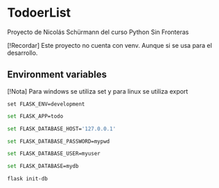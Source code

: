 # TodoerList
Proyecto de Nicolás Schürmann del curso Python Sin Fronteras

[!Recordar]
Este proyecto no cuenta con venv. Aunque si se usa para el desarrollo.

## Environment variables

[!Nota]
Para windows se utiliza set y para linux se utiliza export 

```shell
set FLASK_ENV=development
```
```bash
set FLASK_APP=todo
```

```bash
set FLASK_DATABASE_HOST='127.0.0.1'
```
```bash
set FLASK_DATABASE_PASSWORD=mypwd
```
```bash
set FLASK_DATABASE_USER=myuser
```
```bash
set FLASK_DATABASE=mydb
```

```bash
flask init-db
```

